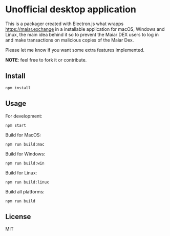 # Unofficial desktop application

This is a packager created with Electron.js what wrapps https://maiar.exchange in a installable application for macOS, Windows and Linux,
the main idea behind it so to prevent the Maiar DEX users to log in and make transactions on malicious copies of the Maiar Dex.

Please let me know if you want some extra features implemented.

__NOTE__: feel free to fork it or contribute.

## Install

```
npm install
```

## Usage

For development:
```
npm start
```

Build for MacOS:
```
npm run build:mac
```

Build for Windows:
```
npm run build:win
```

Build for Linux:
```
npm run build:linux
```

Build all platforms:
```
npm run build
```

## License
MIT